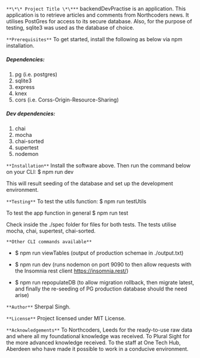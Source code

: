 `**\*\* Project Title \*\***`
backendDevPractise is an application. This application is to retrieve articles and comments from Northcoders news. It utilises PostGres for access to its secure database. Also, for the purpose of testing, sqlite3 was used as the database of choice.

`**Prerequisites**`
To get started, install the following as below via npm installation.

##### Dependencies:

1. pg (i.e. postgres)
2. sqlite3
3. express
4. knex
5. cors (i.e. Corss-Origin-Resource-Sharing)

##### Dev dependencies:

1. chai
2. mocha
3. chai-sorted
4. supertest
5. nodemon

`**Installation**`
Install the software above. Then run the command below on your CLI:
\$ npm run dev

This will result seeding of the database and set up the development environment.

`**Testing**`
To test the utils function:
\$ npm run testUtils

To test the app function in general
\$ npm run test

Check inside the ./spec folder for files for both tests.
The tests utilise mocha, chai, supertest, chai-sorted.

`**Other CLI commands available**`

- \$ npm run viewTables (output of production schemae in ./output.txt)

- \$ npm run dev (runs nodemon on port 9090 to then allow requests with the Insomnia rest client https://insomnia.rest/)

- \$ npm run repopulateDB (to allow migration rollback, then migrate latest, and finally the re-seeding of PG production database should the need arise)

`**Author**`
Sherpal Singh.

`**License**`
Project licensed under MIT License.

`**Acknowledgements**`
To Northcoders, Leeds for the ready-to-use raw data and where all my foundational knowledge was received.
To Plural Sight for the more advanced knowledge received.
To the staff at One Tech Hub, Aberdeen who have made it possible to work in a conducive environment.
